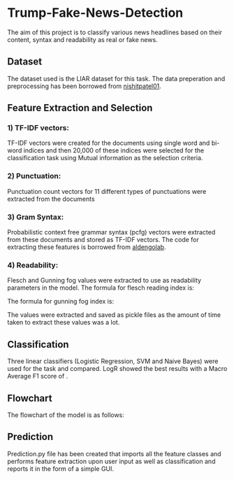 # Trump-Fake-News-Detection

The aim of this project is to classify various news headlines based on their content, syntax and readability as real or fake news. 

## Dataset

The dataset used is the LIAR dataset for this task. The data preperation and preprocessing has been borrowed from [nishitpatel01](https://github.com/nishitpatel01/Fake_News_Detection).

## Feature Extraction and Selection

### 1) TF-IDF vectors:

TF-IDF vectors were created for the documents using single word and bi-word indices and then 20,000 of these indices were selected for the classification task using Mutual information as the selection criteria.

### 2) Punctuation:

Punctuation count vectors for 11 different types of punctuations were extracted from the documents

### 3) Gram Syntax:

Probabilistic context free grammar syntax (pcfg) vectors were extracted from these documents and stored as TF-IDF vectors. The code for extracting these features is borrowed from [aldengolab](https://github.com/aldengolab/fake-news-detection).

### 4) Readability:

Flesch and Gunning fog values were extracted to use as readability parameters in the model. 
The formula for flesch reading index is:

The formula for gunning fog index is:

The values were extracted and saved as pickle files as the amount of time taken to extract these values was a lot.

## Classification

Three linear classifiers (Logistic Regression, SVM and Naive Bayes) were used for the task and compared. LogR showed the best results with a Macro Average F1 score of .

## Flowchart

The flowchart of the model is as follows:



## Prediction

Prediction.py file has been created that imports all the feature classes and performs feature extraction upon user input as well as classification and reports it in the form of a simple GUI.

